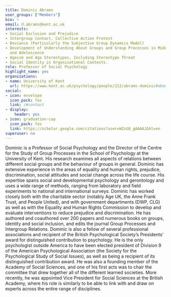 ```yaml
---
title: Dominic Abrams
user_groups: ["Members"]
bio: ~
email: d.abrams@kent.ac.uk
interests:
- Social Exclusion and Prejudice
- Intergroup Contact, Collective Action Protest
- Deviance (Particularly the Subjective Group Dynamics Model)
- Development of Understanding About Groups and Group Processes in Middle Childhood
  and Adolescence
- Ageism and Age Stereotypes, Including Stereotype Threat
- Social Identity in Organisational Contexts.
role: Professor of Social Psychology
highlight_name: yes
organizations:
- name: University of Kent
  url: https://www.kent.ac.uk/psychology/people/212/abrams-dominic#about
social:
- icon: envelope
  icon_pack: fas
  link: /#contact
- display:
    header: yes
- icon: graduation-cap
  icon_pack: fas
  link: https://scholar.google.com/citations?user=WZvG8_gAAAAJ&hl=en
superuser: no
---
```


Dominic is a Professor of Social Psychology and the Director of the Centre for the Study of Group Processes in the School of Psychology at the University of Kent. His research examines all aspects of relations between different social groups and the behaviour of groups in general. Dominic has extensive experience in the areas of equality and human rights, prejudice, discrimination, social attitudes and social change across the life course. His expertise spans social and developmental psychology and gerontology and uses a wide range of methods, ranging from laboratory and field experiments to national and international surveys. Dominic has worked closely both with the charitable sector (notably Age UK, the Anne Frank Trust, and People United), and with government departments (DWP, CLG) as well as with the Equality and Human Rights Commission to develop and evaluate interventions to reduce prejudice and discrimination. He has authored and coauthored over 200 papers and numerous books on groups, identity and social inclusion, and edits the journal Group Processes and Intergroup Relations. Dominic is also a fellow of several professional associations and recipient of the British Psychological Society’s Presidents’ award for distinguished contribution to psychology. He is the only psychologist outside America to have been elected president of Division 9 of the American Psychological Association (the Society for the Psychological Study of Social Issues), as well as being a recipient of its distinguished contribution award. He was also a founding member of the Academy of Social Sciences, and one of his first acts was to chair the committee that drew together all of the different learned societies. More recently, he was appointed Vice President for Social Sciences at the British Academy, where his role is similarly to be able to link with and draw on experts across the entire range of disciplines.